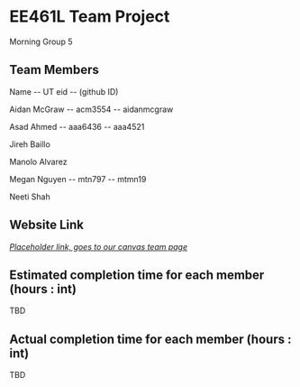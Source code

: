 # EE461L Team Project

Morning Group 5 
## Team Members
Name         -- UT eid  -- (github ID)

Aidan McGraw -- acm3554 -- aidanmcgraw

Asad Ahmed -- aaa6436 -- aaa4521

Jireh Baillo

Manolo Alvarez 

Megan Nguyen -- mtn797 -- mtmn19

Neeti Shah



## Website Link

[*Placeholder link, goes to our canvas team page*](https://utexas.instructure.com/groups/312991)


## Estimated completion time for each member (hours : int)

TBD

## Actual completion time for each member (hours : int)

TBD
